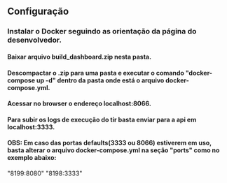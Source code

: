 ## Configuração

### Instalar o Docker seguindo as orientação da página do desenvolvedor.
#### Baixar arquivo build_dashboard.zip nesta pasta.
#### Descompactar o .zip para uma pasta e executar o comando "docker-compose up -d" dentro da pasta onde está o arquivo docker-compose.yml.
#### Acessar no browser o endereço localhost:8066.
#### Para subir os logs de execução do tir basta enviar para a api em localhost:3333.

#### OBS: Em caso das portas defaults(3333 ou 8066) estiverem em uso, basta alterar o arquivo docker-compose.yml na seção "ports" como no exemplo abaixo:
"8199:8080"
"8198:3333"
